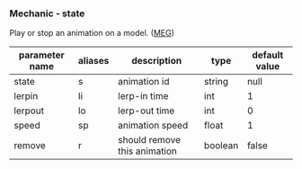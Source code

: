 ### Mechanic ‐ state
Play or stop an animation on a model. ([MEG](https://git.lumine.io/mythiccraft/model-engine-4/-/wikis/Skills/Mechanics/State))

| parameter name | aliases | description | type | default value |
| --- | ---| ---| ---| --- |
| state | s | animation id | string | null |
| lerpin | li | lerp-in time | int | 1 |
| lerpout | lo | lerp-out time | int | 0 |
| speed | sp | animation speed | float | 1 |
| remove | r | should remove this animation | boolean | false |